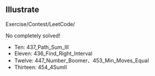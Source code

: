 ## Illustrate
Exercise/Contest/LeetCode/

No completely solved!

- Ten: 437_Path_Sum_III
- Eleven: 436_Find_Right_Interval
- Twelve: 447_Number_Boomer、453_Min_Moves_Equal
- Thirteen: 454_4SumII